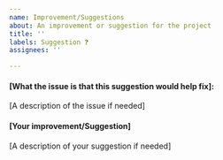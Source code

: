 ```yaml
---
name: Improvement/Suggestions
about: An improvement or suggestion for the project
title: ''
labels: Suggestion ❓
assignees: ''

---
```


#### [What the issue is that this suggestion would help fix]:
[A description of the issue if needed]

#### [Your improvement/Suggestion]
[A description of your suggestion if needed]
